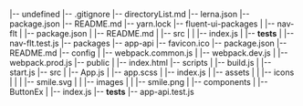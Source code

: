 |-- undefined
    |-- .gitignore
    |-- directoryList.md
    |-- lerna.json
    |-- package.json
    |-- README.md
    |-- yarn.lock
    |-- fluent-ui-packages
    |   |-- nav-flt
    |       |-- package.json
    |       |-- README.md
    |       |-- src
    |       |   |-- index.js
    |       |-- __tests__
    |           |-- nav-flt.test.js
    |-- packages
        |-- app-api
            |-- favicon.ico
            |-- package.json
            |-- README.md
            |-- config
            |   |-- webpack.common.js
            |   |-- webpack.dev.js
            |   |-- webpack.prod.js
            |-- public
            |   |-- index.html
            |-- scripts
            |   |-- build.js
            |   |-- start.js
            |-- src
            |   |-- App.js
            |   |-- app.scss
            |   |-- index.js
            |   |-- assets
            |   |   |-- icons
            |   |   |   |-- smile.svg
            |   |   |-- images
            |   |       |-- smile.png
            |   |-- components
            |       |-- ButtonEx
            |           |-- index.js
            |-- __tests__
                |-- app-api.test.js
